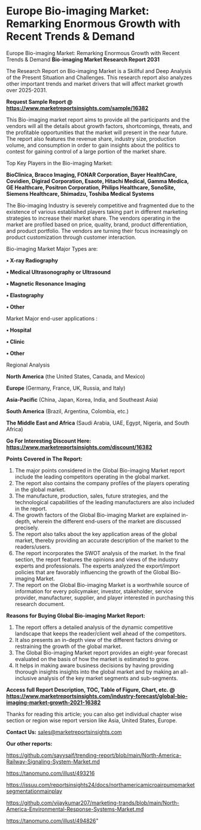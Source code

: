 # Europe Bio-imaging Market: Remarking Enormous Growth with Recent Trends & Demand
Europe Bio-imaging Market: Remarking Enormous Growth with Recent Trends & Demand
<strong>Bio-imaging Market Research Report 2031</strong>

The Research Report on Bio-imaging Market is a Skillful and Deep Analysis of the Present Situation and Challenges. This research report also analyzes other important trends and market drivers that will affect market growth over 2025-2031.

<strong>Request Sample Report @ <a href=https://www.marketreportsinsights.com/sample/16382>https://www.marketreportsinsights.com/sample/16382</a></strong>

This Bio-imaging market report aims to provide all the participants and the vendors will all the details about growth factors, shortcomings, threats, and the profitable opportunities that the market will present in the near future. The report also features the revenue share, industry size, production volume, and consumption in order to gain insights about the politics to contest for gaining control of a large portion of the market share.

Top Key Players in the Bio-imaging Market:

<strong>BioClinica, Bracco Imaging, FONAR Corporation, Bayer HealthCare, Covidien, Digirad Corporation, Esaote, Hitachi Medical, Gamma Medica, GE Healthcare, Positron Corporation, Philips Healthcare, SonoSite, Siemens Healthcare, Shimadzu, Toshiba Medical Systems</strong>

The Bio-imaging Industry is severely competitive and fragmented due to the existence of various established players taking part in different marketing strategies to increase their market share. The vendors operating in the market are profiled based on price, quality, brand, product differentiation, and product portfolio. The vendors are turning their focus increasingly on product customization through customer interaction.

Bio-imaging Market Major Types are:

<strong>• X-ray Radiography

• Medical Ultrasonography or Ultrasound

• Magnetic Resonance Imaging

• Elastography

• Other</strong>

Market Major end-user applications :

<strong>• Hospital

• Clinic

• Other</strong>

Regional Analysis

</u><strong><b>North America</b></strong> (the United States, Canada, and Mexico)

<strong><b>Europe </b></strong>(Germany, France, UK, Russia, and Italy)

<strong><b>Asia-Pacific</b></strong> (China, Japan, Korea, India, and Southeast Asia)

<strong><b>South America</b></strong> (Brazil, Argentina, Colombia, etc.)

<strong><b>The Middle East and Africa</b></strong> (Saudi Arabia, UAE, Egypt, Nigeria, and South Africa)

<strong>Go For Interesting Discount Here: <a href=https://www.marketreportsinsights.com/discount/16382>https://www.marketreportsinsights.com/discount/16382</a></strong>

<strong>Points Covered in The Report:</strong>
<ol>
  <li>The major points considered in the Global Bio-imaging Market report include the leading competitors operating in the global market.</li>
  <li>The report also contains the company profiles of the players operating in the global market.</li>
  <li>The manufacture, production, sales, future strategies, and the technological capabilities of the leading manufacturers are also included in the report.</li>
  <li>The growth factors of the Global Bio-imaging Market are explained in-depth, wherein the different end-users of the market are discussed precisely.</li>
  <li>The report also talks about the key application areas of the global market, thereby providing an accurate description of the market to the readers/users.</li>
  <li>The report incorporates the SWOT analysis of the market. In the final section, the report features the opinions and views of the industry experts and professionals. The experts analyzed the export/import policies that are favorably influencing the growth of the Global Bio-imaging Market.</li>
  <li>The report on the Global Bio-imaging Market is a worthwhile source of information for every policymaker, investor, stakeholder, service provider, manufacturer, supplier, and player interested in purchasing this research document.</li>
</ol>
<strong>Reasons for Buying Global Bio-imaging Market Report:</strong>

<ol>
  <li>The report offers a detailed analysis of the dynamic competitive landscape that keeps the reader/client well ahead of the competitors.</li>
  <li>It also presents an in-depth view of the different factors driving or restraining the growth of the global market.</li>
  <li>The Global Bio-imaging Market report provides an eight-year forecast evaluated on the basis of how the market is estimated to grow.</li>
  <li>It helps in making aware business decisions by having providing thorough insights insights into the global market and by making an all-inclusive analysis of the key market segments and sub-segments.</li>
</ol>
<strong>Access full Report Description, TOC, Table of Figure, Chart, etc. @ <a href=https://www.marketreportsinsights.com/industry-forecast/global-bio-imaging-market-growth-2021-16382>https://www.marketreportsinsights.com/industry-forecast/global-bio-imaging-market-growth-2021-16382</a></strong>


Thanks for reading this article; you can also get individual chapter wise section or region wise report version like Asia, United States, Europe.

<strong>Contact Us:</strong>
sales@marketreportsinsights.com

<strong>Our other reports:</strong>

<a href=https://github.com/sayysaif/trending-report/blob/main/North-America-Railway-Signaling-System-Market.md>https://github.com/sayysaif/trending-report/blob/main/North-America-Railway-Signaling-System-Market.md</a>

<a href=https://tanomuno.com/illust/493216>https://tanomuno.com/illust/493216</a>

<a href=https://issuu.com/reportsinsights24/docs/northamericamicroairpumpmarketsegmentationmainplay>https://issuu.com/reportsinsights24/docs/northamericamicroairpumpmarketsegmentationmainplay</a>

<a href=https://github.com/vijaykumar207/marketing-trands/blob/main/North-America-Environmental-Response-Systems-Market.md>https://github.com/vijaykumar207/marketing-trands/blob/main/North-America-Environmental-Response-Systems-Market.md</a>

<a href=https://tanomuno.com/illust/494826>https://tanomuno.com/illust/494826</a>"
